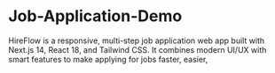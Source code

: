 # Job-Application-Demo
HireFlow is a responsive, multi-step job application web app built with Next.js 14, React 18, and Tailwind CSS. It combines modern UI/UX with smart features to make applying for jobs faster, easier,
